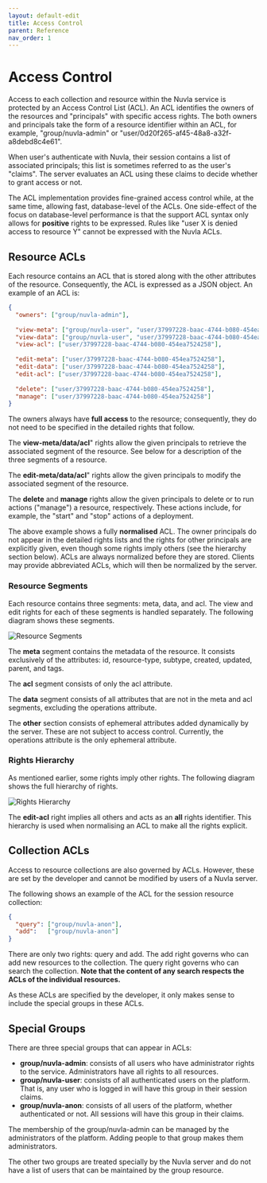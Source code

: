 ```yaml
---
layout: default-edit
title: Access Control
parent: Reference
nav_order: 1
---
```


# Access Control

Access to each collection and resource within the Nuvla service is protected by an Access Control List (ACL). An ACL identifies the owners of the resources and "principals" with specific access rights. The both owners and principals take the form of a resource identifier within an ACL, for example, "group/nuvla-admin" or "user/0d20f265-af45-48a8-a32f-a8debd8c4e61".

When user's authenticate with Nuvla, their session contains a list of associated principals; this list is sometimes referred to as the user's "claims". The server evaluates an ACL using these claims to decide whether to grant access or not. 

The ACL implementation provides fine-grained access control while, at the same time, allowing fast, database-level of the ACLs. One side-effect of the focus on database-level performance is that the support ACL syntax only allows for **positive** rights to be expressed. Rules like "user X is denied access to resource Y" cannot be expressed with the Nuvla ACLs.

## Resource ACLs

Each resource contains an ACL that is stored along with the other attributes of the resource. Consequently, the ACL is expressed as a JSON object.  An example of an ACL is:

```json
{
  "owners": ["group/nuvla-admin"],
  
  "view-meta": ["group/nuvla-user", "user/37997228-baac-4744-b080-454ea7524258"],  
  "view-data": ["group/nuvla-user", "user/37997228-baac-4744-b080-454ea7524258"],
  "view-acl": ["user/37997228-baac-4744-b080-454ea7524258"],
  
  "edit-meta": ["user/37997228-baac-4744-b080-454ea7524258"],
  "edit-data": ["user/37997228-baac-4744-b080-454ea7524258"],
  "edit-acl": ["user/37997228-baac-4744-b080-454ea7524258"],
  
  "delete": ["user/37997228-baac-4744-b080-454ea7524258"],
  "manage": ["user/37997228-baac-4744-b080-454ea7524258"]  
}
```

The owners always have **full access** to the resource; consequently, they do not need to be specified in the detailed rights that follow.

The **view-meta/data/acl**" rights allow the given principals to retrieve the associated segment of the resource. See below for a description of the three segments of a resource.

The **edit-meta/data/acl**" rights allow the given principals to modify the associated segment of the resource.

The **delete** and **manage** rights allow the given principals to delete or to run actions ("manage") a resource, respectively. These actions include, for example, the "start" and "stop" actions of a deployment.

The above example shows a fully **normalised** ACL. The owner principals do not appear in the detailed rights lists and the rights for other principals are explicitly given, even though some rights imply others (see the hierarchy section below). ACLs are always normalized before they are stored. Clients may provide abbreviated ACLs, which will then be normalized by the server.

### Resource Segments

Each resource contains three segments: meta, data, and acl. The view and edit rights for each of these segments is handled separately.  The following diagram shows these segments.

![Resource Segments](/docs/assets/resource-segments.png)

The **meta** segment contains the metadata of the resource. It consists exclusively of the attributes: id, resource-type, subtype, created, updated, parent, and tags.

The **acl** segment consists of only the acl attribute.

The **data** segment consists of all attributes that are not in the meta and acl segments, excluding the operations attribute.

The **other** section consists of ephemeral attributes added dynamically by the server. These are not subject to access control. Currently, the operations attribute is the only ephemeral attribute.

### Rights Hierarchy

As mentioned earlier, some rights imply other rights. The following diagram shows the full hierarchy of rights.

![Rights Hierarchy](/docs/assets/rights-hierarchy.png)

The **edit-acl** right implies all others and acts as an **all** rights identifier. This hierarchy is used when normalising an ACL to make all the rights explicit.

## Collection ACLs

Access to resource collections are also governed by ACLs. However, these are set by the developer and cannot be modified by users of a Nuvla server.

The following shows an example of the ACL for the session resource collection: 

```json
{
  "query": ["group/nuvla-anon"],
  "add":   ["group/nuvla-anon"]
}
```

There are only two rights: query and add.  The add right governs who can add new resources to the collection. The query right governs who can search the collection. **Note that the content of any search respects the ACLs of the individual resources.**

As these ACLs are specified by the developer, it only makes sense to include the special groups in these ACLs. 

## Special Groups

There are three special groups that can appear in ACLs:

 - **group/nuvla-admin**: consists of all users who have administrator rights to the service.  Administrators have all rights to all resources.
 - **group/nuvla-user**: consists of all authenticated users on the platform. That is, any user who is logged in will have this group in their session claims.
 - **group/nuvla-anon**: consists of all users of the platform, whether authenticated or not. All sessions will have this group in their claims.

The membership of the group/nuvla-admin can be managed by the administrators of the platform.  Adding people to that group makes them administrators.

The other two groups are treated specially by the Nuvla server and do not have a list of users that can be maintained by the group resource.
